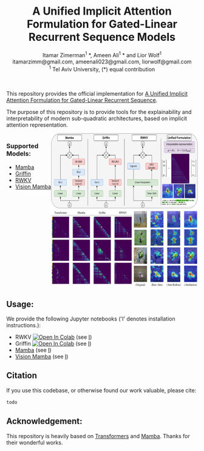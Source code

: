 <div align="center">
<h1> A Unified Implicit Attention Formulation for Gated-Linear Recurrent Sequence Models </h1>
Itamar Zimerman<sup>1</sup> *, Ameen Ali<sup>1</sup> * and Lior Wolf<sup>1</sup>
<br>
itamarzimm@gmail.com, ameenali023@gmail.com, liorwolf@gmail.com 
<br>
<sup>1</sup>  Tel Aviv University,  
(*) equal contribution
</div>

<br>
<br>

This repository provides the official implementation for [A Unified Implicit Attention Formulation for Gated-Linear Recurrent Sequence](TODO). 

The purpose of this repository is to provide tools for the explainability and interpretability of modern sub-quadratic architectures, based on implicit attention representation.

<div style="display: flex; justify-content: space-around; align-items: flex-start;">
    <!-- Section for supported models -->
    <div>
        <h3> Supported Models:</h3>
        <ul class="no-bullets">
            <li><a href="https://arxiv.org/abs/2312.00752">Mamba</a></li>
            <li><a href="https://arxiv.org/abs/2402.19427">Griffin</a></li>
            <li><a href="https://arxiv.org/abs/2305.13048">RWKV</a></li>
            <li><a href="https://arxiv.org/abs/2401.09417">Vision Mamba</a></li>
        </ul>
    </div>
    <center>
    <div>
        <img src="assets/MainFig.jpg" alt="Left Image" width="500" height="200">
        <br>
        <img src="assets/AttnMatandXAI.jpg" alt="Left Image" width="500" height="200">
    </div>
    </center>
</div>


## Usage:
We provide the following Jupyter notebooks ('I' denotes installation instructions.):
- RWKV
[![Open In Colab](https://colab.research.google.com/assets/colab-badge.svg)](todo) (see [I](RWKV&GriffinInstall.md)) 
 - Griffin 
[![Open In Colab](https://colab.research.google.com/assets/colab-badge.svg)](todo) (see [I](RWKV&GriffinInstall.md)) 
 - [Mamba](todo) (see [I](MambaNLPInstall.md))
 - [Vision Mamba](todo) (see [I](MambaVisionInstall.md))

## Citation
If you use this codebase, or otherwise found our work valuable, please cite:
```latex
todo
```

## Acknowledgement:
This repository is heavily based on [Transformers](https://github.com/huggingface/transformers) and [Mamba](https://github.com/state-spaces/mamba). Thanks for their wonderful works.
